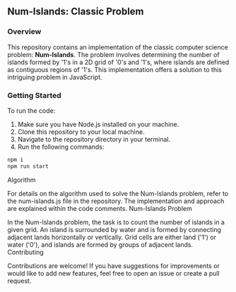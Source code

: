 ## Num-Islands: Classic Problem

### Overview

This repository contains an implementation of the classic computer science problem: **Num-Islands**. The problem involves determining the number of islands formed by '1's in a 2D grid of '0's and '1's, where islands are defined as contiguous regions of '1's. This implementation offers a solution to this intriguing problem in JavaScript.

### Getting Started

To run the code:

1. Make sure you have Node.js installed on your machine.
2. Clone this repository to your local machine.
3. Navigate to the repository directory in your terminal.
4. Run the following commands:

```bash
npm i
npm run start
```
Algorithm

For details on the algorithm used to solve the Num-Islands problem, refer to the num-islands.js file in the repository. The implementation and approach are explained within the code comments.
Num-Islands Problem

In the Num-Islands problem, the task is to count the number of islands in a given grid. An island is surrounded by water and is formed by connecting adjacent lands horizontally or vertically. Grid cells are either land ('1') or water ('0'), and islands are formed by groups of adjacent lands.
Contributing

Contributions are welcome! If you have suggestions for improvements or would like to add new features, feel free to open an issue or create a pull request.
